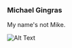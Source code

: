 ### Michael Gingras
My name's not Mike.

![Alt Text](https://media.giphy.com/media/l46CqLVMWzaJUFPLW/source.gif)
